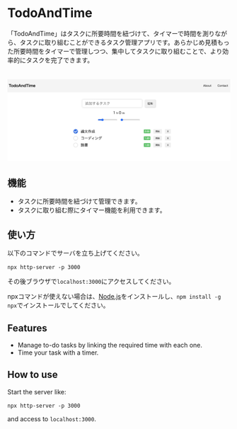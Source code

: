 # TodoAndTime
「TodoAndTime」はタスクに所要時間を紐づけて、タイマーで時間を測りながら、タスクに取り組むことができるタスク管理アプリです。あらかじめ見積もった所要時間をタイマーで管理しつつ、集中してタスクに取り組むことで、より効率的にタスクを完了できます。
<br><br><br>
![画面](images/sample.png)
## 機能
- タスクに所要時間を紐づけて管理できます。
- タスクに取り組む際にタイマー機能を利用できます。
  
## 使い方
以下のコマンドでサーバを立ち上げてください。
```
npx http-server -p 3000
```
その後ブラウザで`localhost:3000`にアクセスしてください。

npxコマンドが使えない場合は、[Node.js](https://nodejs.org/ja)をインストールし、`npm install -g npx`でインストールでしてください。

## Features
- Manage to-do tasks by linking the required time with each one.
- Time your task with a timer.

## How to use
Start the server like:
```
npx http-server -p 3000
```
and access to `localhost:3000`.


